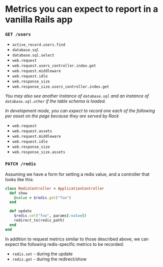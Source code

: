 # Metrics you can expect to report in a vanilla Rails app

### `GET /users`

* `active_record.users.find`
* `database.sql`
* `database.sql.select`
* `web.request`
* `web.request.users_controller.index.get`
* `web.request.middleware`
* `web.request.idle`
* `web.response_size`
* `web.response_size.users_controller.index.get`

*You may also see another instance of `database.sql` and an instance of `database.sql.other` if the table schema is loaded.*

*In development mode, you can expect to record one each of the following per
 asset on the page because they are served by Rack*

* `web.request`
* `web.request.assets`
* `web.request.middleware`
* `web.request.idle`
* `web.response_size`
* `web.response_size.assets`


### `PATCH /redis`

Assuming we have a form for setting a redis value, and a controller that looks like this:

```ruby
class RedisController < ApplicationController
  def show
    @value = $redis.get("foo")
  end

  def update
    $redis.set("foo", params[:value])
    redirect_to(redis_path)
  end
end
```

In addition to request metrics similar to those described above, we can expect the following redis-specific metrics to be recorded:

* `redis.set` - during the update
* `redis.get` - during the redirect/show

